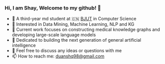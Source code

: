 ### Hi,  I am Shay, Welcome to my github! 👋


- 🍻 A third-year md student at 🇨🇳 [BJUT](https://english.bjut.edu.cn/) in Computer Science
- 🌱 Interested in Data Mining, Machine Learning, NLP and KG 
- 👯 Current work focuses on constructing medical knowledge graphs and developing large-scale language models
- 🤔 Dedicated to building the next generation of general artificial intelligence
- 💬 Feel free to discuss any ideas or questions with me
- 📫 How to reach me: [duanshq98@gmail.com](mailto:shayduane.md@gmail.com)



